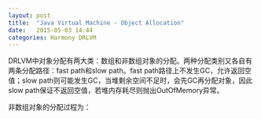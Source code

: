 ```yaml
---
layout: post
title:  "Java Virtual Machine - Object Allocation"
date:   2015-05-03 14:44
categories: Harmony DRLVM
---
```


DRLVM中对象分配有两大类：数组和非数组对象的分配。两种分配类别又各自有两条分配路径：fast path和slow path。fast path路径上不发生GC，允许返回空值；slow path则可能发生GC，当堆剩余空间不足时，会先GC再分配对象，因此slow path保证不返回空值，若堆内存耗尽则抛出OutOfMemory异常。


非数组对象的分配过程为：

